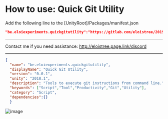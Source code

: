 # How to use: Quick Git Utility   
   
Add the following line to the [UnityRoot]/Packages/manifest.json    
``` json     
"be.eloiexperiments.quickgitutility":"https://gitlab.com/eloistree/2019_07_21_QuickGitUtility.git",    
```    
--------------------------------------    
   
Contact me if you need assistance: http://eloistree.page.link/discord   
   
--------------------------------------    
``` json     
{                                                                                
  "name": "be.eloiexperiments.quickgitutility",                              
  "displayName": "Quick Git Utility",                        
  "version": "0.0.1",                         
  "unity": "2018.1",                             
  "description": "Tools to execute git instructions from command line.",                         
  "keywords": ["Script","Tool","Productivity","Git","Utility"],                       
  "category": "Script",                   
  "dependencies":{}     
  }                                                                                
```    

![image](https://github.com/EloiStree/2019_07_21_QuickGitUtility/assets/20149493/1137da84-2a68-4710-8be1-650c54e6b17b)
